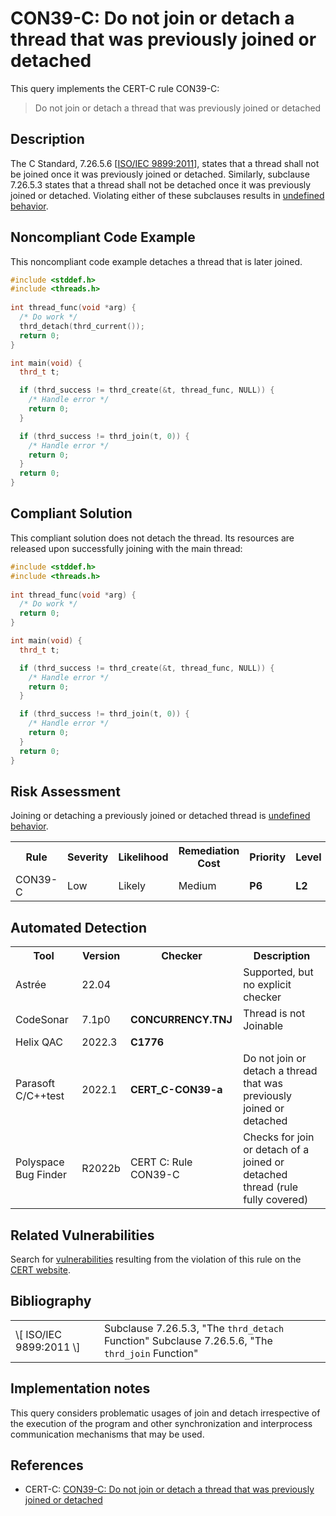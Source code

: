 # CON39-C: Do not join or detach a thread that was previously joined or detached

This query implements the CERT-C rule CON39-C:

> Do not join or detach a thread that was previously joined or detached


## Description

The C Standard, 7.26.5.6 \[[ISO/IEC 9899:2011](https://wiki.sei.cmu.edu/confluence/display/c/AA.+Bibliography#AA.Bibliography-ISO-IEC9899-2011)\], states that a thread shall not be joined once it was previously joined or detached. Similarly, subclause 7.26.5.3 states that a thread shall not be detached once it was previously joined or detached. Violating either of these subclauses results in [undefined behavior](https://wiki.sei.cmu.edu/confluence/display/c/BB.+Definitions#BB.Definitions-undefinedbehavior).

## Noncompliant Code Example

This noncompliant code example detaches a thread that is later joined.

```cpp
#include <stddef.h>
#include <threads.h>
 
int thread_func(void *arg) {
  /* Do work */
  thrd_detach(thrd_current());
  return 0;
}

int main(void) {
  thrd_t t;

  if (thrd_success != thrd_create(&t, thread_func, NULL)) {
    /* Handle error */
    return 0;
  }

  if (thrd_success != thrd_join(t, 0)) {
    /* Handle error */
    return 0;
  }
  return 0;
}
```

## Compliant Solution

This compliant solution does not detach the thread. Its resources are released upon successfully joining with the main thread:

```cpp
#include <stddef.h>
#include <threads.h>
  
int thread_func(void *arg) {
  /* Do work */
  return 0;
}

int main(void) {
  thrd_t t;

  if (thrd_success != thrd_create(&t, thread_func, NULL)) {
    /* Handle error */
    return 0;
  }

  if (thrd_success != thrd_join(t, 0)) {
    /* Handle error */
    return 0;
  }
  return 0;
} 
```

## Risk Assessment

Joining or detaching a previously joined or detached thread is [undefined behavior](https://wiki.sei.cmu.edu/confluence/display/c/BB.+Definitions#BB.Definitions-undefinedbehavior).

<table> <tbody> <tr> <th> Rule </th> <th> Severity </th> <th> Likelihood </th> <th> Remediation Cost </th> <th> Priority </th> <th> Level </th> </tr> <tr> <td> CON39-C </td> <td> Low </td> <td> Likely </td> <td> Medium </td> <td> <strong>P6</strong> </td> <td> <strong>L2</strong> </td> </tr> </tbody> </table>


## Automated Detection

<table> <tbody> <tr> <th> Tool </th> <th> Version </th> <th> Checker </th> <th> Description </th> </tr> <tr> <td> <a> Astrée </a> </td> <td> 22.04 </td> <td> </td> <td> Supported, but no explicit checker </td> </tr> <tr> <td> <a> CodeSonar </a> </td> <td> 7.1p0 </td> <td> <strong>CONCURRENCY.TNJ</strong> </td> <td> Thread is not Joinable </td> </tr> <tr> <td> <a> Helix QAC </a> </td> <td> 2022.3 </td> <td> <strong>C1776</strong> </td> <td> </td> </tr> <tr> <td> <a> Parasoft C/C++test </a> </td> <td> 2022.1 </td> <td> <strong>CERT_C-CON39-a</strong> </td> <td> Do not join or detach a thread that was previously joined or detached </td> </tr> <tr> <td> <a> Polyspace Bug Finder </a> </td> <td> R2022b </td> <td> <a> CERT C: Rule CON39-C </a> </td> <td> Checks for join or detach of a joined or detached thread (rule fully covered) </td> </tr> </tbody> </table>


## Related Vulnerabilities

Search for [vulnerabilities](https://wiki.sei.cmu.edu/confluence/display/c/BB.+Definitions#BB.Definitions-vulnerability) resulting from the violation of this rule on the [CERT website](https://www.kb.cert.org/vulnotes/bymetric?searchview&query=FIELD+KEYWORDS+contains+CON39-C).

## Bibliography

<table> <tbody> <tr> <td> \[ <a> ISO/IEC 9899:2011 </a> \] </td> <td> Subclause 7.26.5.3, "The <code>thrd_detach</code> Function" Subclause 7.26.5.6, "The <code>thrd_join</code> Function" </td> </tr> </tbody> </table>


## Implementation notes

This query considers problematic usages of join and detach irrespective of the execution of the program and other synchronization and interprocess communication mechanisms that may be used.

## References

* CERT-C: [CON39-C: Do not join or detach a thread that was previously joined or detached](https://wiki.sei.cmu.edu/confluence/display/c)
